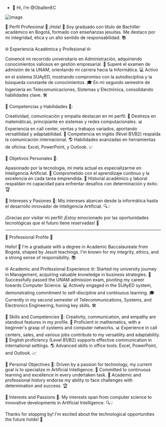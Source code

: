 - 👋 Hi, I’m @OballenEC

![image](https://github.com/OballenEC/OballenEC/assets/148361401/ce9c1518-d243-4138-a75c-199e081c63fb)

🚀 Perfil Profesional 🚀
¡Hola! 👋 Soy graduado con título de Bachiller académico en Bogotá, formado con enseñanzas jesuitas. Me destaco por mi integridad, ética y un alto sentido de responsabilidad. 📚

🌐 Experiencia Académica y Profesional 🌐:

Comencé mi recorrido universitario en Administración, adquiriendo conocimientos valiosos en gestión empresarial. 💼
Superé el examen de admisión de la UNAM, orientando mi carrera hacia la Informática. 💻
Activo en el sistema SUAyED, mostrando compromiso con la autodisciplina y la búsqueda constante de conocimientos. 🎓
En mi segundo semestre de Ingeniería en Telecomunicaciones, Sistemas y Electrónica, consolidando habilidades clave. 🛠️

🌟 Competencias y Habilidades 🌟:

Creatividad, comunicación y empatía destacan en mi perfil. 💬
Destreza en matemáticas, principiante en sistemas y redes computacionales. 📊
Experiencia en call center, ventas y trabajos variados, aportando versatilidad y adaptabilidad. 🔄
Competencia en inglés (Nivel B1/B2) respalda la comunicación internacional. 🌎
Habilidades avanzadas en herramientas de oficina: Excel, PowerPoint, y Outlook. 📈

🎯 Objetivos Personales 🎯:

Apasionado por la tecnología, mi meta actual es especializarme en Inteligencia Artificial. 🤖
Comprometido con el aprendizaje continuo y la excelencia en cada tarea emprendida. 🚀
Historial académico y laboral respaldan mi capacidad para enfrentar desafíos con determinación y éxito. 🏆

🌌 Intereses y Pasiones 🌌:
Mis intereses abarcan desde la informática hasta el desarrollo innovador de Inteligencia Artificial. 🔍💡

¡Gracias por visitar mi perfil! ¡Estoy emocionado por las oportunidades tecnológicas que el futuro tiene reservadas! 🌟

---------------------------------------------------------------------------------------------------------------------------------------------------------------------------------------

🚀 Professional Profile 🚀

Hello! 👋 I'm a graduate with a degree in Academic Baccalaureate from Bogotá, shaped by Jesuit teachings. I'm known for my integrity, ethics, and a strong sense of responsibility. 📚

🌐 Academic and Professional Experience 🌐:
Started my university journey in Management, acquiring valuable knowledge in business strategies. 💼
Successfully passed the UNAM admission exam, pivoting my career towards Computer Science. 💻
Actively engaged in the SUAyED system, demonstrating commitment to self-discipline and continuous learning. 🎓
Currently in my second semester of Telecommunications, Systems, and Electronics Engineering, honing key skills. 🛠️

🌟 Skills and Competencies 🌟:
Creativity, communication, and empathy are standout features in my profile. 💬
Proficient in mathematics, with a beginner's grasp of systems and computer networks. 📊
Experience in call centers, sales, and various jobs contribute to my versatility and adaptability. 🔄
English proficiency (Level B1/B2) supports effective communication in international settings. 🌎
Advanced skills in office tools: Excel, PowerPoint, and Outlook. 📈

🎯 Personal Objectives 🎯:
Driven by a passion for technology, my current goal is to specialize in Artificial Intelligence. 🤖
Committed to continuous learning and excellence in every undertaken task. 🚀
Academic and professional history endorse my ability to face challenges with determination and success. 🏆

🌌 Interests and Passions 🌌:
My interests span from computer science to innovative developments in Artificial Intelligence. 🔍💡

Thanks for stopping by! I'm excited about the technological opportunities the future holds! 🌟

<!---
OballenEC/OballenEC is a ✨ special ✨ repository because its `README.md` (this file) appears on your GitHub profile.
You can click the Preview link to take a look at your changes.
--->

